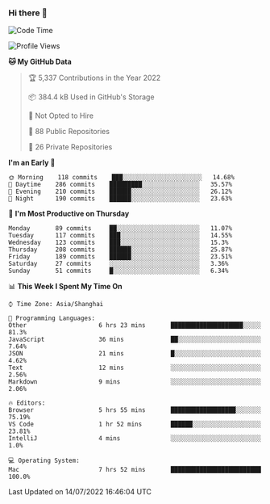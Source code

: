 ### Hi there 👋

<!--
**qbosen/qbosen** is a ✨ _special_ ✨ repository because its `README.md` (this file) appears on your GitHub profile.

Here are some ideas to get you started:

- 🔭 I’m currently working on ...
- 🌱 I’m currently learning ...
- 👯 I’m looking to collaborate on ...
- 🤔 I’m looking for help with ...
- 💬 Ask me about ...
- 📫 How to reach me: ...
- 😄 Pronouns: ...
- ⚡ Fun fact: ...
-->

<!--START_SECTION:waka-->
![Code Time](http://img.shields.io/badge/Code%20Time-0%20secs-blue)

![Profile Views](http://img.shields.io/badge/Profile%20Views-0-blue)

**🐱 My GitHub Data** 

> 🏆 5,337 Contributions in the Year 2022
 > 
> 📦 384.4 kB Used in GitHub's Storage 
 > 
> 🚫 Not Opted to Hire
 > 
> 📜 88 Public Repositories 
 > 
> 🔑 26 Private Repositories  
 > 
**I'm an Early 🐤** 

```text
🌞 Morning    118 commits    ███░░░░░░░░░░░░░░░░░░░░░░   14.68% 
🌆 Daytime    286 commits    █████████░░░░░░░░░░░░░░░░   35.57% 
🌃 Evening    210 commits    ██████░░░░░░░░░░░░░░░░░░░   26.12% 
🌙 Night      190 commits    ██████░░░░░░░░░░░░░░░░░░░   23.63%

```
📅 **I'm Most Productive on Thursday** 

```text
Monday       89 commits     ██░░░░░░░░░░░░░░░░░░░░░░░   11.07% 
Tuesday      117 commits    ███░░░░░░░░░░░░░░░░░░░░░░   14.55% 
Wednesday    123 commits    ███░░░░░░░░░░░░░░░░░░░░░░   15.3% 
Thursday     208 commits    ██████░░░░░░░░░░░░░░░░░░░   25.87% 
Friday       189 commits    ██████░░░░░░░░░░░░░░░░░░░   23.51% 
Saturday     27 commits     ░░░░░░░░░░░░░░░░░░░░░░░░░   3.36% 
Sunday       51 commits     █░░░░░░░░░░░░░░░░░░░░░░░░   6.34%

```


📊 **This Week I Spent My Time On** 

```text
⌚︎ Time Zone: Asia/Shanghai

💬 Programming Languages: 
Other                    6 hrs 23 mins       ████████████████████░░░░░   81.3% 
JavaScript               36 mins             ██░░░░░░░░░░░░░░░░░░░░░░░   7.64% 
JSON                     21 mins             █░░░░░░░░░░░░░░░░░░░░░░░░   4.62% 
Text                     12 mins             ░░░░░░░░░░░░░░░░░░░░░░░░░   2.56% 
Markdown                 9 mins              ░░░░░░░░░░░░░░░░░░░░░░░░░   2.06%

🔥 Editors: 
Browser                  5 hrs 55 mins       ██████████████████░░░░░░░   75.19% 
VS Code                  1 hr 52 mins        ██████░░░░░░░░░░░░░░░░░░░   23.81% 
IntelliJ                 4 mins              ░░░░░░░░░░░░░░░░░░░░░░░░░   1.0%

💻 Operating System: 
Mac                      7 hrs 52 mins       █████████████████████████   100.0%

```


 Last Updated on 14/07/2022 16:46:04 UTC
<!--END_SECTION:waka-->
